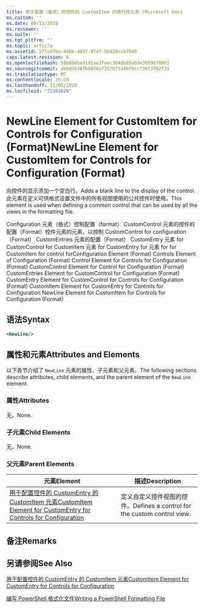 ```yaml
---
title: 用于配置（格式）的控件的 CustomItem 的换行符元素 |Microsoft Docs
ms.custom: ''
ms.date: 09/13/2016
ms.reviewer: ''
ms.suite: ''
ms.tgt_pltfrm: ''
ms.topic: article
ms.assetid: 57fcd7ba-44bb-403f-9747-5b429ccb70d0
caps.latest.revision: 6
ms.openlocfilehash: 58b6b6be0191ae3feec3d40b85a0de3699870902
ms.sourcegitcommit: debd2b38fb8070a7357bf1a4bf9cc736f3702f31
ms.translationtype: MT
ms.contentlocale: zh-CN
ms.lasthandoff: 12/05/2019
ms.locfileid: "72362626"
---
```

# <a name="newline-element-for-customitem-for-controls-for-configuration-format"></a><span data-ttu-id="39d0e-102">NewLine Element for CustomItem for Controls for Configuration (Format)</span><span class="sxs-lookup"><span data-stu-id="39d0e-102">NewLine Element for CustomItem for Controls for Configuration (Format)</span></span>

<span data-ttu-id="39d0e-103">向控件的显示添加一个空白行。</span><span class="sxs-lookup"><span data-stu-id="39d0e-103">Adds a blank line to the display of the control.</span></span> <span data-ttu-id="39d0e-104">此元素在定义可供格式设置文件中的所有视图使用的公共控件时使用。</span><span class="sxs-lookup"><span data-stu-id="39d0e-104">This element is used when defining a common control that can be used by all the views in the formatting file.</span></span>

<span data-ttu-id="39d0e-105">Configuration 元素（格式）控制配置（format） CustomControl 元素的控件的配置（Format）控件元素的元素，以控制 CustomControl for configuration （Format） CustomEntries 元素的配置（Format） CustomEntry 元素 for CustomControl for CustomItem 元素 for CustomEntry for 元素 for for CustomItem for control for</span><span class="sxs-lookup"><span data-stu-id="39d0e-105">Configuration Element (Format) Controls Element of Configuration (Format) Control Element for Controls for Configuration (Format) CustomControl Element for Control for Configuration (Format) CustomEntries Element for CustomControl for Configuration (Format) CustomEntry Element for CustomControl for Controls for Configuration (Format) CustomItem Element for CustomEntry for Controls for Configuration NewLine Element for CustomItem for Controls for Configuration (Format)</span></span>

## <a name="syntax"></a><span data-ttu-id="39d0e-106">语法</span><span class="sxs-lookup"><span data-stu-id="39d0e-106">Syntax</span></span>

```xml
<NewLine/>
```

## <a name="attributes-and-elements"></a><span data-ttu-id="39d0e-107">属性和元素</span><span class="sxs-lookup"><span data-stu-id="39d0e-107">Attributes and Elements</span></span>

<span data-ttu-id="39d0e-108">以下各节介绍了 `NewLine` 元素的属性、子元素和父元素。</span><span class="sxs-lookup"><span data-stu-id="39d0e-108">The following sections describe attributes, child elements, and the parent element of the `NewLine` element.</span></span>

### <a name="attributes"></a><span data-ttu-id="39d0e-109">属性</span><span class="sxs-lookup"><span data-stu-id="39d0e-109">Attributes</span></span>

<span data-ttu-id="39d0e-110">无。</span><span class="sxs-lookup"><span data-stu-id="39d0e-110">None.</span></span>

### <a name="child-elements"></a><span data-ttu-id="39d0e-111">子元素</span><span class="sxs-lookup"><span data-stu-id="39d0e-111">Child Elements</span></span>

<span data-ttu-id="39d0e-112">无。</span><span class="sxs-lookup"><span data-stu-id="39d0e-112">None.</span></span>

### <a name="parent-elements"></a><span data-ttu-id="39d0e-113">父元素</span><span class="sxs-lookup"><span data-stu-id="39d0e-113">Parent Elements</span></span>

|<span data-ttu-id="39d0e-114">元素</span><span class="sxs-lookup"><span data-stu-id="39d0e-114">Element</span></span>|<span data-ttu-id="39d0e-115">描述</span><span class="sxs-lookup"><span data-stu-id="39d0e-115">Description</span></span>|
|-------------|-----------------|
|[<span data-ttu-id="39d0e-116">用于配置控件的 CustomEntry 的 CustomItem 元素</span><span class="sxs-lookup"><span data-stu-id="39d0e-116">CustomItem Element for CustomEntry for Controls for Configuration</span></span>](./customitem-element-for-customentry-for-controls-for-configuration-format.md)|<span data-ttu-id="39d0e-117">定义自定义控件视图的控件。</span><span class="sxs-lookup"><span data-stu-id="39d0e-117">Defines a control for the custom control view.</span></span>|

## <a name="remarks"></a><span data-ttu-id="39d0e-118">备注</span><span class="sxs-lookup"><span data-stu-id="39d0e-118">Remarks</span></span>

## <a name="see-also"></a><span data-ttu-id="39d0e-119">另请参阅</span><span class="sxs-lookup"><span data-stu-id="39d0e-119">See Also</span></span>

[<span data-ttu-id="39d0e-120">用于配置控件的 CustomEntry 的 CustomItem 元素</span><span class="sxs-lookup"><span data-stu-id="39d0e-120">CustomItem Element for CustomEntry for Controls for Configuration</span></span>](./customitem-element-for-customentry-for-controls-for-configuration-format.md)

[<span data-ttu-id="39d0e-121">编写 PowerShell 格式化文件</span><span class="sxs-lookup"><span data-stu-id="39d0e-121">Writing a PowerShell Formatting File</span></span>](./writing-a-powershell-formatting-file.md)
